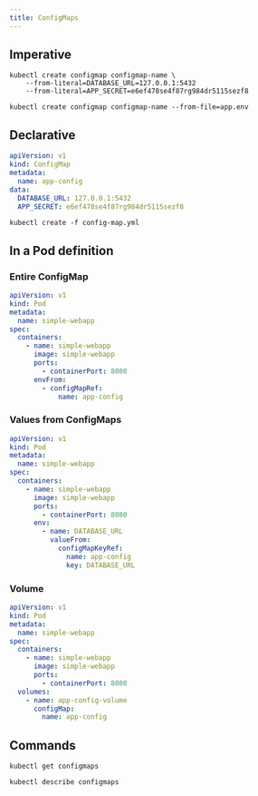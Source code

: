 ```yaml
---
title: ConfigMaps
---
```


## Imperative

```shell title="Create a ConfigMap"
kubectl create configmap configmap-name \
    --from-literal=DATABASE_URL=127.0.0.1:5432
    --from-literal=APP_SECRET=e6ef478se4f87rg984dr5115sezf8
```

```shell title="Create a ConfigMap with a file"
kubectl create configmap configmap-name --from-file=app.env
```

## Declarative

```yaml title="config-map.yml"
apiVersion: v1
kind: ConfigMap
metadata:
  name: app-config
data:
  DATABASE_URL: 127.0.0.1:5432
  APP_SECRET: e6ef478se4f87rg984dr5115sezf8
```

```shell title="Create a ConfigMap via manifest file"
kubectl create -f config-map.yml
```

## In a Pod definition

### Entire ConfigMap

```yaml
apiVersion: v1
kind: Pod
metadata:
  name: simple-webapp
spec:
  containers:
    - name: simple-webapp
      image: simple-webapp
      ports:
        - containerPort: 8080
      envFrom:
        - configMapRef:
            name: app-config
```

### Values from ConfigMaps

```yaml
apiVersion: v1
kind: Pod
metadata:
  name: simple-webapp
spec:
  containers:
    - name: simple-webapp
      image: simple-webapp
      ports:
        - containerPort: 8080
      env:
        - name: DATABASE_URL
          valueFrom:
            configMapKeyRef:
              name: app-config
              key: DATABASE_URL
```

### Volume

```yaml
apiVersion: v1
kind: Pod
metadata:
  name: simple-webapp
spec:
  containers:
    - name: simple-webapp
      image: simple-webapp
      ports:
        - containerPort: 8080
  volumes:
    - name: app-config-volume
      configMap:
        name: app-config
```

## Commands

```shell
kubectl get configmaps
```

```shell
kubectl describe configmaps
```
